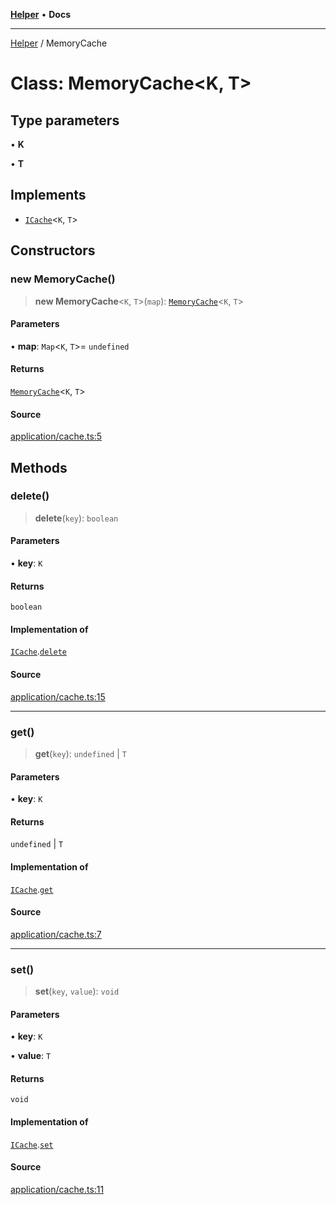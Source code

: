 [**Helper**](../README.md) • **Docs**

***

[Helper](../README.md) / MemoryCache

# Class: MemoryCache\<K, T\>

## Type parameters

• **K**

• **T**

## Implements

- [`ICache`](../interfaces/ICache.md)\<`K`, `T`\>

## Constructors

### new MemoryCache()

> **new MemoryCache**\<`K`, `T`\>(`map`): [`MemoryCache`](MemoryCache.md)\<`K`, `T`\>

#### Parameters

• **map**: `Map`\<`K`, `T`\>= `undefined`

#### Returns

[`MemoryCache`](MemoryCache.md)\<`K`, `T`\>

#### Source

[application/cache.ts:5](https://github.com/data7expressions/data7expressions/blob/b16c30d7c6ef8837b57b5372523e67937b5f2850/packages/h3lp/src/lib/application/cache.ts#L5)

## Methods

### delete()

> **delete**(`key`): `boolean`

#### Parameters

• **key**: `K`

#### Returns

`boolean`

#### Implementation of

[`ICache`](../interfaces/ICache.md).[`delete`](../interfaces/ICache.md#delete)

#### Source

[application/cache.ts:15](https://github.com/data7expressions/data7expressions/blob/b16c30d7c6ef8837b57b5372523e67937b5f2850/packages/h3lp/src/lib/application/cache.ts#L15)

***

### get()

> **get**(`key`): `undefined` \| `T`

#### Parameters

• **key**: `K`

#### Returns

`undefined` \| `T`

#### Implementation of

[`ICache`](../interfaces/ICache.md).[`get`](../interfaces/ICache.md#get)

#### Source

[application/cache.ts:7](https://github.com/data7expressions/data7expressions/blob/b16c30d7c6ef8837b57b5372523e67937b5f2850/packages/h3lp/src/lib/application/cache.ts#L7)

***

### set()

> **set**(`key`, `value`): `void`

#### Parameters

• **key**: `K`

• **value**: `T`

#### Returns

`void`

#### Implementation of

[`ICache`](../interfaces/ICache.md).[`set`](../interfaces/ICache.md#set)

#### Source

[application/cache.ts:11](https://github.com/data7expressions/data7expressions/blob/b16c30d7c6ef8837b57b5372523e67937b5f2850/packages/h3lp/src/lib/application/cache.ts#L11)
